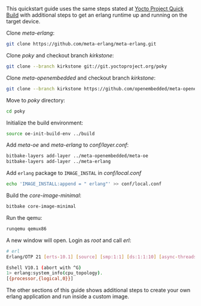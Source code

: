 This quickstart guide uses the same steps stated at
[Yocto Project Quick Build](https://docs.yoctoproject.org/brief-yoctoprojectqs/brief-yoctoprojectqs.html)
with additional steps to get an erlang runtime up and running on the target
device.

Clone _meta-erlang_:

```bash
git clone https://github.com/meta-erlang/meta-erlang.git
```

Clone _poky_ and checkout branch _kirkstone_:

```bash
git clone --branch kirkstone git://git.yoctoproject.org/poky
```

Clone _meta-openembedded_ and checkout branch _kirkstone_:

```bash
git clone --branch kirkstone https://github.com/openembedded/meta-openembedded.git
```

Move to _poky_ directory:

```bash
cd poky
```

Initialize the build environment:

```bash
source oe-init-build-env ../build
```

Add _meta-oe_ and _meta-erlang_ to _conf/layer.conf_:

```bash
bitbake-layers add-layer ../meta-openembedded/meta-oe
bitbake-layers add-layer ../meta-erlang
```

Add `erlang` package to `IMAGE_INSTAL` in _conf/local.conf_

```bash
echo 'IMAGE_INSTALL:append = " erlang"' >> conf/local.conf
```

Build the _core-image-minimal_:

```bash
bitbake core-image-minimal
```

Run the qemu:

```bash
runqemu qemux86
```

A new window will open. Login as _root_ and call _erl_:

```bash
# erl
Erlang/OTP 21 [erts-10.1] [source] [smp:1:1] [ds:1:1:10] [async-threads:1]

Eshell V10.1 (abort with ^G)
1> erlang:system_info(cpu_topology).
[{processor,{logical,0}}]
```

The other sections of this guide shows additional steps to create your own
erlang application and run inside a custom image.
